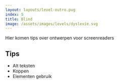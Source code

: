 ```yaml
---
layout: layouts/level-outro.pug
index: 5
title: Blind
image: /assets/images/levels/dyslexie.svg
---
```


Hier komen tips over ontwerpen voor screenreaders

## Tips

* Alt teksten
* Koppen
* Elementen gebruik